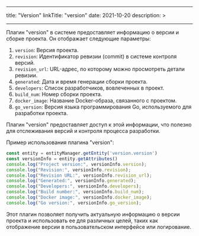
---
title: "Version"
linkTitle: "version"
date: 2021-10-20
description: >
  
---

Плагин "version" в системе предоставляет информацию о версии и сборке проекта. Он отображает следующие параметры:

1. `version`: Версия проекта.
2. `revision`: Идентификатор ревизии (commit) в системе контроля версий.
3. `revision_url`: URL-адрес, по которому можно просмотреть детали ревизии.
4. `generated`: Дата и время генерации сборки проекта.
5. `developers`: Список разработчиков, вовлеченных в проект.
6. `build_num`: Номер сборки проекта.
7. `docker_image`: Название Docker-образа, связанного с проектом.
8. `go_version`: Версия языка программирования Go, используемого для разработки проекта.

Плагин "version" предоставляет доступ к этой информации, что полезно для отслеживания версий и контроля процесса разработки.

Пример использования плагина "version":


```javascript
const entity = entityManager.getEntity('version.version')
const versionInfo = entity.getAttributes()
console.log("Project version:", versionInfo.version);
console.log("Revision:", versionInfo.revision);
console.log("Revision URL:", versionInfo.revision_url);
console.log("Generated:", versionInfo.generated);
console.log("Developers:", versionInfo.developers);
console.log("Build number:", versionInfo.build_num);
console.log("Docker image:", versionInfo.docker_image);
console.log("Go version:", versionInfo.go_version);
```

Этот плагин позволяет получить актуальную информацию о версии проекта и использовать ее для различных целей, таких как отображение версии в пользовательском интерфейсе или логирование.
